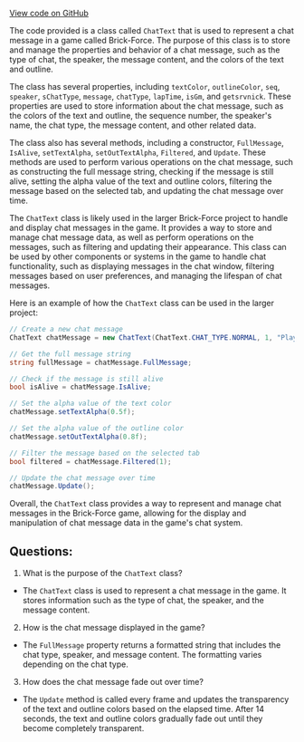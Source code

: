 [View code on GitHub](https://github.com/TieHaxJan/Brick-Force/Assembly-CSharp\ChatText.cs)

The code provided is a class called `ChatText` that is used to represent a chat message in a game called Brick-Force. The purpose of this class is to store and manage the properties and behavior of a chat message, such as the type of chat, the speaker, the message content, and the colors of the text and outline.

The class has several properties, including `textColor`, `outlineColor`, `seq`, `speaker`, `sChatType`, `message`, `chatType`, `lapTime`, `isGm`, and `getsrvnick`. These properties are used to store information about the chat message, such as the colors of the text and outline, the sequence number, the speaker's name, the chat type, the message content, and other related data.

The class also has several methods, including a constructor, `FullMessage`, `IsAlive`, `setTextAlpha`, `setOutTextAlpha`, `Filtered`, and `Update`. These methods are used to perform various operations on the chat message, such as constructing the full message string, checking if the message is still alive, setting the alpha value of the text and outline colors, filtering the message based on the selected tab, and updating the chat message over time.

The `ChatText` class is likely used in the larger Brick-Force project to handle and display chat messages in the game. It provides a way to store and manage chat message data, as well as perform operations on the messages, such as filtering and updating their appearance. This class can be used by other components or systems in the game to handle chat functionality, such as displaying messages in the chat window, filtering messages based on user preferences, and managing the lifespan of chat messages.

Here is an example of how the `ChatText` class can be used in the larger project:

```csharp
// Create a new chat message
ChatText chatMessage = new ChatText(ChatText.CHAT_TYPE.NORMAL, 1, "Player1", "Hello, world!");

// Get the full message string
string fullMessage = chatMessage.FullMessage;

// Check if the message is still alive
bool isAlive = chatMessage.IsAlive;

// Set the alpha value of the text color
chatMessage.setTextAlpha(0.5f);

// Set the alpha value of the outline color
chatMessage.setOutTextAlpha(0.8f);

// Filter the message based on the selected tab
bool filtered = chatMessage.Filtered(1);

// Update the chat message over time
chatMessage.Update();
```

Overall, the `ChatText` class provides a way to represent and manage chat messages in the Brick-Force game, allowing for the display and manipulation of chat message data in the game's chat system.
## Questions: 
 1. What is the purpose of the `ChatText` class?
- The `ChatText` class is used to represent a chat message in the game. It stores information such as the type of chat, the speaker, and the message content.

2. How is the chat message displayed in the game?
- The `FullMessage` property returns a formatted string that includes the chat type, speaker, and message content. The formatting varies depending on the chat type.

3. How does the chat message fade out over time?
- The `Update` method is called every frame and updates the transparency of the text and outline colors based on the elapsed time. After 14 seconds, the text and outline colors gradually fade out until they become completely transparent.
